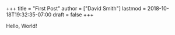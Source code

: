 +++
title = "First Post"
author = ["David Smith"]
lastmod = 2018-10-18T19:32:35-07:00
draft = false
+++

Hello, World!
